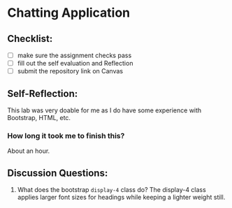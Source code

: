 Chatting Application
=====================

## Checklist:
- [ ] make sure the assignment checks pass
- [ ] fill out the self evaluation and Reflection
- [ ] submit the repository link on Canvas

## Self-Reflection:
<!-- Write your self-reflection under this line -->
This lab was very doable for me as I do have some experience with Bootstrap, HTML, etc.

### How long it took me to finish this?
About an hour.

## Discussion Questions:
1. What does the bootstrap `display-4` class do?
The display-4 class applies larger font sizes for headings while keeping a lighter weight still. 